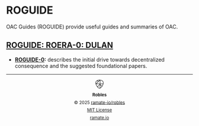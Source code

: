 # ROGUIDE
OAC Guides (ROGUIDE) provide useful guides and summaries of OAC.

<!--START OAC INDEX: DO NOT REMOVE THIS LINE -->
## [ROGUIDE: ROERA-0: DULAN](roera-000-000-000-dulan/README.md)
- **[ROGUIDE-0](/roguide/roera-000-000-000-dulan/roguide-000-000-000/README.md):** describes the initial drive towards decentralized consequence and the suggested foundational papers.

<!--ROBLES FOOTER: DO NOT REMOVE THIS LINE-->
---

<div align="center">
  <picture>
    <source srcset="/assets/robles-inverted-transparent.png" media="(prefers-color-scheme: dark)">
    <img height="24" src="/assets/robles-transparent.png" alt="Robles"/>
  </picture>
  <br/>
  <sub>
    <b>Robles</b>
    <br/>
    &copy; 2025 <a href="https://github.com/ramate-io/robles">ramate-io/robles</a>
    <br/>
    <a href="https://github.com/ramate-io/robles/blob/main/LICENSE">MIT License</a>
    <br/>
    <a href="https://www.ramate.io">ramate.io</a>
  </sub>
</div>

<!--END OAC INDEX: DO NOT REMOVE THIS LINE -->
